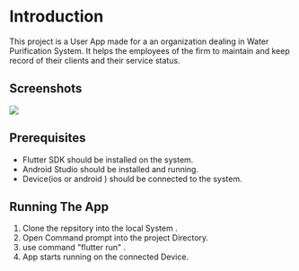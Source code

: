 # Introduction

This project is a User App made for a an organization dealing in Water Purification System.
It helps the employees of the firm to maintain and keep record of their clients and their service status. 

## Screenshots 
![](AddNew1.jpeg)

## Prerequisites

- Flutter SDK should be installed on the system.
- Android Studio should be installed and running.
- Device(ios or android ) should be connected to the system.

## Running The App

1. Clone the repsitory into the local System .
2. Open Command prompt into the project Directory.
3. use command "flutter run" .
4. App starts running on the connected Device.


